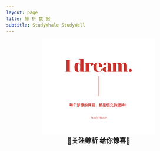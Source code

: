 ```yaml
---
layout: page
title: 鲸 析 数 据
subtitle: StudyWhale StudyWell
---
```


<div align=center>
<img src="image/studywhale.png" style="zoom: 30%;" />
</div>


<center><font size = 4>💖<b>关注鲸析 给你惊喜</b>💖</font></center>

